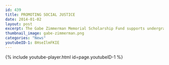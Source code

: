 ```yaml
---
id: 439
title: PROMOTING SOCIAL JUSTICE
date: 2014-01-02
layout: post
excerpt: The Gabe Zimmerman Memorial Scholarship Fund supports undergraduate students in the Social Sciences who are passionate about social issues and committed to public service.
thumbnail_image: gabe-zimmerman.png
categories: "News"
youtubeID-1: 8HseIlmFKIE
---
```

{% include youtube-player.html id=page.youtubeID-1 %}
